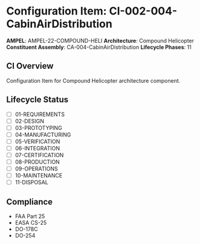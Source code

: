 # Configuration Item: CI-002-004-CabinAirDistribution

**AMPEL**: AMPEL-22-COMPOUND-HELI
**Architecture**: Compound Helicopter
**Constituent Assembly**: CA-004-CabinAirDistribution
**Lifecycle Phases**: 11

## CI Overview
Configuration Item for Compound Helicopter architecture component.

## Lifecycle Status
- [ ] 01-REQUIREMENTS
- [ ] 02-DESIGN
- [ ] 03-PROTOTYPING
- [ ] 04-MANUFACTURING
- [ ] 05-VERIFICATION
- [ ] 06-INTEGRATION
- [ ] 07-CERTIFICATION
- [ ] 08-PRODUCTION
- [ ] 09-OPERATIONS
- [ ] 10-MAINTENANCE
- [ ] 11-DISPOSAL

## Compliance
- FAA Part 25
- EASA CS-25
- DO-178C
- DO-254

